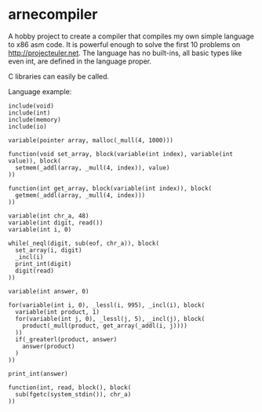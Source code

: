 arnecompiler
============

A hobby project to create a compiler that compiles my own simple language to x86 asm code. 
It is powerful enough to solve the first 10 problems on http://projecteuler.net.
The language has no built-ins, all basic types like even int, are defined in the language proper.

C libraries can easily be called.


Language example:


```
include(void)
include(int)
include(memory)
include(io)

variable(pointer array, malloc(_mull(4, 1000)))

function(void set_array, block(variable(int index), variable(int value)), block(
  setmem(_addl(array, _mull(4, index)), value)
))

function(int get_array, block(variable(int index)), block(
  getmem(_addl(array, _mull(4, index)))
))

variable(int chr_a, 48)
variable(int digit, read())
variable(int i, 0)

while(_neql(digit, sub(eof, chr_a)), block(
  set_array(i, digit)
  _incl(i)
  print_int(digit)
  digit(read)
))

variable(int answer, 0)

for(variable(int i, 0), _lessl(i, 995), _incl(i), block(
  variable(int product, 1)
  for(variable(int j, 0), _lessl(j, 5), _incl(j), block(
    product(_mull(product, get_array(_addl(i, j))))
  ))
  if(_greaterl(product, answer)
    answer(product)
  )
))

print_int(answer)

function(int, read, block(), block(
  sub(fgetc(system_stdin()), chr_a)
))

```
